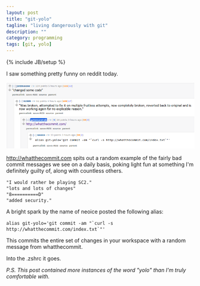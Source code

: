 ```yaml
---
layout: post
title: "git-yolo"
tagline: "living dangerously with git"
description: ""
category: programming 
tags: [git, yolo]
---
```

{% include JB/setup %}

I saw something pretty funny on reddit today.

<img src="/images/git-yolo.png">

http://whatthecommit.com spits out a random example of the fairly bad commit messages we see on a daily basis, poking light fun at something I'm definitely guilty of, along with countless others.

	"I would rather be playing SC2."
	"lots and lots of changes"
	"8==========D"
	"added security."

A bright spark by the name of neoice posted the following alias:

	alias git-yolo='git commit -am "`curl -s http://whatthecommit.com/index.txt`"'

This commits the entire set of changes in your workspace with a random message from whatthecommit.

Into the .zshrc it goes.

*P.S. This post contained more instances of the word "yolo" than I'm truly comfortable with.*